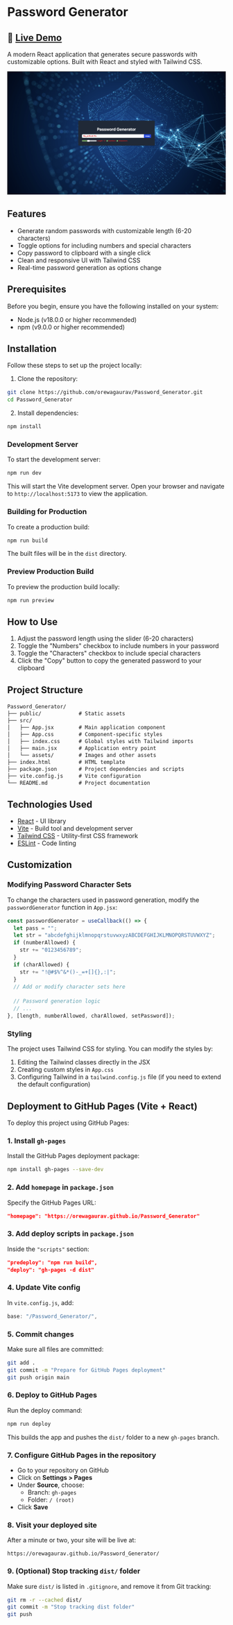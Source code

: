 # Password Generator

## 🔗 [Live Demo](https://orewagaurav.github.io/Password_Generator/)

A modern React application that generates secure passwords with customizable options. Built with React and styled with Tailwind CSS.

![Password Generator Screenshot](./src/assets/image.png)

## Features

- Generate random passwords with customizable length (6-20 characters)
- Toggle options for including numbers and special characters
- Copy password to clipboard with a single click
- Clean and responsive UI with Tailwind CSS
- Real-time password generation as options change

## Prerequisites

Before you begin, ensure you have the following installed on your system:

- Node.js (v18.0.0 or higher recommended)
- npm (v9.0.0 or higher recommended)

## Installation

Follow these steps to set up the project locally:

1. Clone the repository:

```bash
git clone https://github.com/orewagaurav/Password_Generator.git
cd Password_Generator
```

2. Install dependencies:

```bash
npm install
```

### Development Server

To start the development server:

```bash
npm run dev
```

This will start the Vite development server. Open your browser and navigate to `http://localhost:5173` to view the application.

### Building for Production

To create a production build:

```bash
npm run build
```

The built files will be in the `dist` directory.

### Preview Production Build

To preview the production build locally:

```bash
npm run preview
```

## How to Use

1. Adjust the password length using the slider (6-20 characters)
2. Toggle the "Numbers" checkbox to include numbers in your password
3. Toggle the "Characters" checkbox to include special characters
4. Click the "Copy" button to copy the generated password to your clipboard

## Project Structure

```
Password_Generator/
├── public/            # Static assets
├── src/
│   ├── App.jsx        # Main application component
│   ├── App.css        # Component-specific styles
│   ├── index.css      # Global styles with Tailwind imports
│   ├── main.jsx       # Application entry point
│   └── assets/        # Images and other assets
├── index.html         # HTML template
├── package.json       # Project dependencies and scripts
├── vite.config.js     # Vite configuration
└── README.md          # Project documentation
```

## Technologies Used

- [React](https://reactjs.org/) - UI library
- [Vite](https://vitejs.dev/) - Build tool and development server
- [Tailwind CSS](https://tailwindcss.com/) - Utility-first CSS framework
- [ESLint](https://eslint.org/) - Code linting

## Customization

### Modifying Password Character Sets

To change the characters used in password generation, modify the `passwordGenerator` function in `App.jsx`:

```jsx
const passwordGenerator = useCallback(() => {
  let pass = "";
  let str = "abcdefghijklmnopqrstuvwxyzABCDEFGHIJKLMNOPQRSTUVWXYZ";
  if (numberAllowed) {
    str += "0123456789";
  }
  if (charAllowed) {
    str += "!@#$%^&*()-_=+[]{},:|";
  }
  // Add or modify character sets here
  
  // Password generation logic
  // ...
}, [length, numberAllowed, charAllowed, setPassword]);
```

### Styling

The project uses Tailwind CSS for styling. You can modify the styles by:

1. Editing the Tailwind classes directly in the JSX
2. Creating custom styles in `App.css`
3. Configuring Tailwind in a `tailwind.config.js` file (if you need to extend the default configuration)

## Deployment to GitHub Pages (Vite + React)

To deploy this project using GitHub Pages:

### 1. Install `gh-pages`
Install the GitHub Pages deployment package:
```bash
npm install gh-pages --save-dev
```

### 2. Add `homepage` in `package.json`
Specify the GitHub Pages URL:
```json
"homepage": "https://orewagaurav.github.io/Password_Generator"
```

### 3. Add deploy scripts in `package.json`
Inside the `"scripts"` section:
```json
"predeploy": "npm run build",
"deploy": "gh-pages -d dist"
```

### 4. Update Vite config
In `vite.config.js`, add:
```js
base: "/Password_Generator/",
```

### 5. Commit changes
Make sure all files are committed:
```bash
git add .
git commit -m "Prepare for GitHub Pages deployment"
git push origin main
```

### 6. Deploy to GitHub Pages
Run the deploy command:
```bash
npm run deploy
```

This builds the app and pushes the `dist/` folder to a new `gh-pages` branch.

### 7. Configure GitHub Pages in the repository
- Go to your repository on GitHub
- Click on **Settings > Pages**
- Under **Source**, choose:
  - Branch: `gh-pages`
  - Folder: `/ (root)`
- Click **Save**

### 8. Visit your deployed site
After a minute or two, your site will be live at:
```
https://orewagaurav.github.io/Password_Generator/
```

### 9. (Optional) Stop tracking `dist/` folder
Make sure `dist/` is listed in `.gitignore`, and remove it from Git tracking:
```bash
git rm -r --cached dist/
git commit -m "Stop tracking dist folder"
git push
```